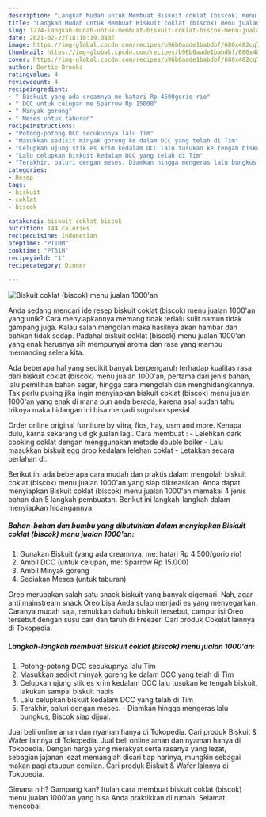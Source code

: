 ```yaml
---
description: "Langkah Mudah untuk Membuat Biskuit coklat (biscok) menu jualan 1000&amp;#39;an yang Bisa Manjain Lidah"
title: "Langkah Mudah untuk Membuat Biskuit coklat (biscok) menu jualan 1000&amp;#39;an yang Bisa Manjain Lidah"
slug: 1274-langkah-mudah-untuk-membuat-biskuit-coklat-biscok-menu-jualan-1000-and-39-an-yang-bisa-manjain-lidah
date: 2021-02-22T18:10:19.040Z
image: https://img-global.cpcdn.com/recipes/b96b0aade1babdbf/680x482cq70/biskuit-coklat-biscok-menu-jualan-1000an-foto-resep-utama.jpg
thumbnail: https://img-global.cpcdn.com/recipes/b96b0aade1babdbf/680x482cq70/biskuit-coklat-biscok-menu-jualan-1000an-foto-resep-utama.jpg
cover: https://img-global.cpcdn.com/recipes/b96b0aade1babdbf/680x482cq70/biskuit-coklat-biscok-menu-jualan-1000an-foto-resep-utama.jpg
author: Bertie Brooks
ratingvalue: 4
reviewcount: 4
recipeingredient:
- " Biskuit yang ada creamnya me hatari Rp 4500gorio rio"
- " DCC untuk celupan me Sparrow Rp 15000"
- " Minyak goreng"
- " Meses untuk taburan"
recipeinstructions:
- "Potong-potong DCC secukupnya lalu Tim"
- "Masukkan sedikit minyak goreng ke dalam DCC yang telah di Tim"
- "Celupkan ujung stik es krim kedalam DCC lalu tusukan ke tengah biskuit, lakukan sampai biskuit habis"
- "Lalu celupkan biskuit kedalam DCC yang telah di Tim"
- "Terakhir, baluri dengan meses. Diamkan hingga mengeras lalu bungkus, Biscok siap dijual."
categories:
- Resep
tags:
- biskuit
- coklat
- biscok

katakunci: biskuit coklat biscok 
nutrition: 144 calories
recipecuisine: Indonesian
preptime: "PT10M"
cooktime: "PT51M"
recipeyield: "1"
recipecategory: Dinner

---
```



![Biskuit coklat (biscok) menu jualan 1000&#39;an](https://img-global.cpcdn.com/recipes/b96b0aade1babdbf/680x482cq70/biskuit-coklat-biscok-menu-jualan-1000an-foto-resep-utama.jpg)

Anda sedang mencari ide resep biskuit coklat (biscok) menu jualan 1000&#39;an yang unik? Cara menyiapkannya memang tidak terlalu sulit namun tidak gampang juga. Kalau salah mengolah maka hasilnya akan hambar dan bahkan tidak sedap. Padahal biskuit coklat (biscok) menu jualan 1000&#39;an yang enak harusnya sih mempunyai aroma dan rasa yang mampu memancing selera kita.

Ada beberapa hal yang sedikit banyak berpengaruh terhadap kualitas rasa dari biskuit coklat (biscok) menu jualan 1000&#39;an, pertama dari jenis bahan, lalu pemilihan bahan segar, hingga cara mengolah dan menghidangkannya. Tak perlu pusing jika ingin menyiapkan biskuit coklat (biscok) menu jualan 1000&#39;an yang enak di mana pun anda berada, karena asal sudah tahu triknya maka hidangan ini bisa menjadi suguhan spesial.

Order online original furniture by vitra, flos, hay, usm and more. Kenapa dulu, karna sekarang ud gk jualan lagi. Cara membuat : - Lelehkan dark cooking coklat dengan menggunakan metode double boiler - Lalu masukkan biskuit egg drop kedalam lelehan coklat - Letakkan secara perlahan di.


Berikut ini ada beberapa cara mudah dan praktis dalam mengolah biskuit coklat (biscok) menu jualan 1000&#39;an yang siap dikreasikan. Anda dapat menyiapkan Biskuit coklat (biscok) menu jualan 1000&#39;an memakai 4 jenis bahan dan 5 langkah pembuatan. Berikut ini langkah-langkah dalam menyiapkan hidangannya.

<!--inarticleads1-->

##### Bahan-bahan dan bumbu yang dibutuhkan dalam menyiapkan Biskuit coklat (biscok) menu jualan 1000&#39;an:

1. Gunakan  Biskuit (yang ada creamnya, me: hatari Rp 4.500/gorio rio)
1. Ambil  DCC (untuk celupan, me: Sparrow Rp 15.000)
1. Ambil  Minyak goreng
1. Sediakan  Meses (untuk taburan)


Oreo merupakan salah satu snack biskuit yang banyak digemari. Nah, agar anti mainstream snack Oreo bisa Anda sulap menjadi es yang menyegarkan. Caranya mudah saja, remukkan dahulu biskuit tersebut, campur isi Oreo tersebut dengan susu cair dan taruh di Freezer. Cari produk Cokelat lainnya di Tokopedia. 

<!--inarticleads2-->

##### Langkah-langkah membuat Biskuit coklat (biscok) menu jualan 1000&#39;an:

1. Potong-potong DCC secukupnya lalu Tim
1. Masukkan sedikit minyak goreng ke dalam DCC yang telah di Tim
1. Celupkan ujung stik es krim kedalam DCC lalu tusukan ke tengah biskuit, lakukan sampai biskuit habis
1. Lalu celupkan biskuit kedalam DCC yang telah di Tim
1. Terakhir, baluri dengan meses. - Diamkan hingga mengeras lalu bungkus, Biscok siap dijual.


Jual beli online aman dan nyaman hanya di Tokopedia. Cari produk Biskuit &amp; Wafer lainnya di Tokopedia. Jual beli online aman dan nyaman hanya di Tokopedia. Dengan harga yang merakyat serta rasanya yang lezat, sebagian jajanan lezat memanglah dicari tiap harinya, mungkin sebagai makan pagi ataupun cemilan. Cari produk Biskuit &amp; Wafer lainnya di Tokopedia. 

Gimana nih? Gampang kan? Itulah cara membuat biskuit coklat (biscok) menu jualan 1000&#39;an yang bisa Anda praktikkan di rumah. Selamat mencoba!
